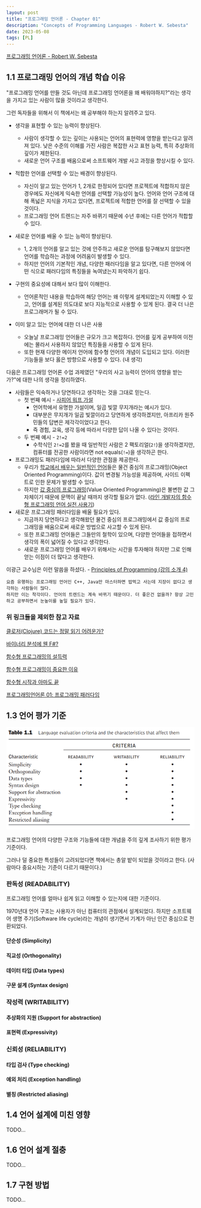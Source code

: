 ```yaml
---
layout: post
title: "프로그래밍 언어론 - Chapter 01"
description: "Concepts of Programming Languages - Robert W. Sebesta"
date: 2023-05-08
tags: [PL]
---
```


<a href="http://www.yes24.com/Product/Goods/8305856">프로그래밍 언어론 - Robert W. Sebesta</a>

## 1.1 프로그래밍 언어의 개념 학습 이유

"프로그래밍 언어를 만들 것도 아닌데 프로그래밍 언어론을 왜 배워야하지?"라는 생각을 가지고 있는 사람이 많을 것이라고 생각한다.

그런 독자들을 위해서 이 책에서는 왜 공부해야 하는지 알려주고 있다.

* 생각을 표현할 수 있는 능력이 향상된다.
    * 사람이 생각할 수 있는 깊이는 사용되는 언어의 표현력에 영향을 받는다고 알려져 있다. 낮은 수준의 이해를 가진 사람은 복잡한 사고 표현 능력, 특히 추상화의 깊이가 제한된다.
    * 새로운 언어 구조를 배움으로써 소프트웨어 개발 사고 과정을 향상시킬 수 있다. 

* 적합한 언어를 선택할 수 있는 배경이 향상된다.
    * 자신이 알고 있는 언어가 1, 2개로 한정되어 있다면 프로젝트에 적합하지 않은 경우에도 자신에게 익숙한 언어를 선택할 가능성이 높다. 언어와 언어 구조에 대해 폭넓은 지식을 가지고 있다면, 프로젝트에 적합한 언어를 잘 선택할 수 있을 것이다.
    * 프로그래밍 언어 트렌드는 자주 바뀌기 때문에 수년 후에는 다른 언어가 적합할 수 있다.

* 새로운 언어를 배울 수 있는 능력이 향상된다.
    * 1, 2개의 언어를 알고 있는 것에 안주하고 새로운 언어를 탐구해보지 않았다면 언어를 학습하는 과정에 어려움이 발생할 수 있다. 
    * 하지만 언어의 기본적인 개념, 다양한 패러다임을 알고 있다면, 다른 언어에 어떤 식으로 패러다임의 특징들을 녹여냈는지 파악하기 쉽다.

* 구현의 중요성에 대해서 보다 많이 이해한다.
    * 언어론적인 내용을 학습하여 해당 언어는 왜 이렇게 설계되었는지 이해할 수 있고, 언어를 설계된 의도대로 보다 지능적으로 사용할 수 있게 된다. 결국 더 나은 프로그래머가 될 수 있다.

* 이미 알고 있는 언어에 대한 더 나은 사용
    * 오늘날 프로그래밍 언어들은 규모가 크고 복잡하다. 언어를 깊게 공부하여 이전에는 몰라서 사용하지 않았던 특징들을 사용할 수 있게 된다.
    * 또한 현재 다양한 메이저 언어에 함수형 언어의 개념이 도입되고 있다. 이러한 기능들을 보다 옳은 방향으로 사용할 수 있다. (내 생각)

다음은 프로그래밍 언어론 수업 과제였던 "우리의 사고 능력이 언어의 영향을 받는가?"에 대한 나의 생각을 정리하였다.

* 사람들은 익숙하거나 당연하다고 생각하는 것을 그대로 믿는다.
    * 첫 번째 예시 - <a href="https://hankookilbo.com/News/Read/200702070330928722">사피어 워프 가설</a>
        * 언어학에서 유명한 가설이며, 일곱 빛깔 무지개라는 예시가 있다.
        * 대부분은 무지개가 일곱 빛깔이라고 당연하게 생각하겠지만, 아프리카 원주민들의 답변은 제각각이었다고 한다.
        * 즉 경험, 교육, 생각 등에 따라서 다양한 답이 나올 수 있다는 것이다.
    * 두 번째 예시 - `2!=2`
        * 수학식인 `2!=2`를 봤을 때 일반적인 사람은 2 팩토리얼(`2!`)을 생각하겠지만, 컴퓨터를 전공한 사람이라면 not equals(`!=`)을 생각하곤 한다.
* 프로그래밍도 패러다임에 따라서 다양한 관점을 제공한다.
    * 우리가 <a href="http://ropas.snu.ac.kr/~kwang/paper/position/edu.html">학교에서 배우는 일반적인 언어</a>들은 물건 중심의 프로그래밍(Object Oriented Programming)이다. 값이 변경될 가능성을 제공하며, 사이드 이펙트로 인한 문제가 발생할 수 있다.
    * 하지만 <a href="http://ropas.snu.ac.kr/~kwang/paper/maso/1.html">값 중심의 프로그래밍</a>(Value Oriented Programming)은 불변한 값 그 자체이기 때문에 문맥이 끝날 때까지 생각할 필요가 없다. (<a href="https://youtu.be/H6JxxWL6bJI?t=782">라인 개발자의 함수형 프로그래밍 언어 실전 사용기</a>)
* 새로운 프로그래밍 패러다임을 배울 필요가 있다.
    * 지금까지 당연하다고 생각해왔던 물건 중심의 프로그래밍에서 값 중심의 프로그래밍을 배움으로써 새로운 방법으로 사고할 수 있게 된다.
    * 또한 프로그래밍 언어들은 그들만의 철학이 있으며, 다양한 언어들을 접하면서 생각의 폭이 넓어질 수 있다고 생각한다.
    * 새로운 프로그래밍 언어를 배우기 위해서는 시간을 투자해야 하지만 그로 인해 얻는 이점이 더 많다고 생각한다.

이광근 교수님은 이런 말씀을 하셨다. - <a href="http://kwangkeunyi.snu.ac.kr/4190.210/mooc/">Principles of Programming (강의 소개 4)</a>

```
요즘 유행하는 프로그래밍 언어인 C++, Java만 마스터하면 밥먹고 사는데 지장이 없다고 생각하는 사람들이 많다. 
하지만 이는 착각이다. 언어의 트렌드는 계속 바뀌기 때문이다. 더 좋은건 없을까? 항상 고민하고 공부하면서 눈높이를 높일 필요가 있다.
``` 

### 위 링크들을 제외한 참고 자료

<a href="https://green-labs.github.io/is-clojure-hard-to-read">클로저(Clojure) 코드는 정말 읽기 어려운가?</a>

<a href="https://csrc.kaist.ac.kr/blog/2020/08/12/%EB%B0%94%EC%9D%B4%EB%84%88%EB%A6%AC-%EB%B6%84%EC%84%9D%EC%97%90-%EC%9B%AC-fsharp/">바이너리 분석에 웬 F#?</a>

<a href="https://parksb.github.io/article/40.html">함수형 프로그래밍의 설득력</a>

<a href="https://github.com/parksb/papers-i-love/blob/main/why-functional-programming-matters.md">함수형 프로그래밍이 중요한 이유</a>

<a href="https://lionhairdino.github.io/posts/2021-05-07-chef.html">함수형 시작과 아마도 끝</a>

<a href="https://youtu.be/0g8hQreGlE8">프로그래밍언어론 01: 프로그래밍 패러다임</a>

## 1.3 언어 평가 기준

![1](/assets/images/concepts-of-programming-languages-1/1.png)

프로그래밍 언어의 다양한 구조와 기능들에 대한 개념을 주의 깊게 조사하기 위한 평가 기준이다.

그러나 덜 중요한 특성들이 고려되었다면 책에서는 총알 밭이 되었을 것이라고 한다. (사람마다 중요시하는 기준이 다르기 때문이다.)

### 판독성 (READABILITY)

프로그래밍 언어를 얼마나 쉽게 읽고 이해할 수 있는지에 대한 기준이다.

1970년대 언어 구조는 사용자가 아닌 컴퓨터의 관점에서 설계되었다. 하지만 소프트웨어 생명 주기(Software life cycle)라는 개념이 생기면서 기계가 아닌 인간 중심으로 전환되었다.

#### 단순성 (Simplicity)

#### 직교성 (Orthogonality)

#### 데이터 타입 (Data types)

#### 구문 설계 (Syntax design)

### 작성력 (WRITABILITY)

#### 추상화의 지원 (Support for abstraction)

#### 표현력 (Expressivity)

### 신뢰성 (RELIABILITY)

#### 타입 검사 (Type checking)

#### 예외 처리 (Exception handling)

#### 별칭 (Restricted aliasing)

## 1.4 언어 설계에 미친 영향

TODO...

## 1.6 언어 설계 절충

TODO...

## 1.7 구현 방법

TODO...
